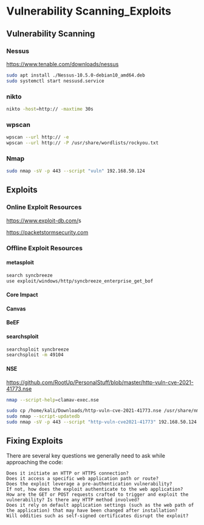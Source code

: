 
# Vulnerability Scanning_Exploits

## Vulnerability Scanning

### Nessus

<https://www.tenable.com/downloads/nessus>

```bash
sudo apt install ./Nessus-10.5.0-debian10_amd64.deb
sudo systemctl start nessusd.service
```

### nikto

```bash
nikto -host=http:// -maxtime 30s
```

### wpscan

```bash
wpscan --url http:// -e
wpscan --url http:// -P /usr/share/wordlists/rockyou.txt
```

### Nmap

```bash
sudo nmap -sV -p 443 --script "vuln" 192.168.50.124
```

## Exploits

### Online Exploit Resources

<https://www.exploit-db.com/>s

<https://packetstormsecurity.com>

### Offline Exploit Resources

#### metasploit

```bash
search syncbreeze
use exploit/windows/http/syncbreeze_enterprise_get_bof
```

#### Core Impact

#### Canvas

#### BeEF

#### searchsploit

```bash
searchsploit syncbreeze
searchsploit -m 49104
```

#### NSE

<https://github.com/RootUp/PersonalStuff/blob/master/http-vuln-cve-2021-41773.nse>

```bash
nmap --script-help=clamav-exec.nse

sudo cp /home/kali/Downloads/http-vuln-cve-2021-41773.nse /usr/share/nmap/scripts/http-vuln-cve2021-41773.nse
sudo nmap --script-updatedb
sudo nmap -sV -p 443 --script "http-vuln-cve2021-41773" 192.168.50.124
```

## Fixing Exploits

There are several key questions we generally need to ask while approaching the code:

```text
Does it initiate an HTTP or HTTPS connection?
Does it access a specific web application path or route?
Does the exploit leverage a pre-authentication vulnerability?
If not, how does the exploit authenticate to the web application?
How are the GET or POST requests crafted to trigger and exploit the vulnerability? Is there any HTTP method involved?
Does it rely on default application settings (such as the web path of the application) that may have been changed after installation?
Will oddities such as self-signed certificates disrupt the exploit?
```
